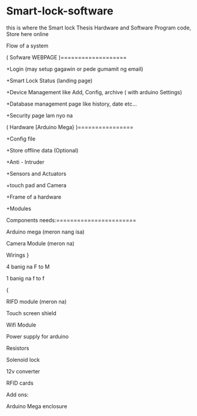 # Smart-lock-software
this is where the Smart lock Thesis Hardware and Software Program code, Store here online

Flow of a system

( Sofware WEBPAGE )===================

+Login (may setup gagawin or pede gumamit ng email)

+Smart Lock Status (landing page)

+Device Management like Add, Config, archive ( with arduino Settings)

+Database management page like history, date etc...

+Security page lam nyo na

( Hardware [Arduino Mega} )================

+Config file 

+Store offline data (Optional)

+Anti - Intruder

+Sensors and Actuators

+touch pad and Camera

+Frame of a hardware

+Modules

Components needs:=======================

Arduino mega (meron nang isa)

Camera Module (meron na)

Wirings }

4 banig na F to M

1 banig na f to f

{

RIFD module (meron na)

Touch screen shield

Wifi Module

Power supply for arduino

Resistors

Solenoid lock

12v converter

RFID cards

Add ons:

Arduino Mega enclosure

